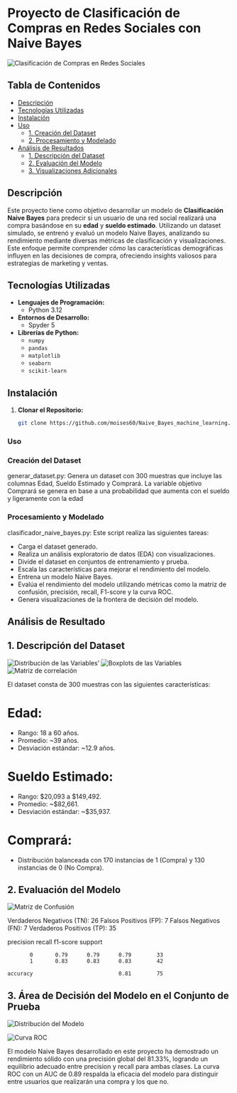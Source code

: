# Proyecto de Clasificación de Compras en Redes Sociales con Naive Bayes
![Clasificación de Compras en Redes Sociales ](assets/Clasificacion_compras.png)
## Tabla de Contenidos

- [Descripción](#descripción)
- [Tecnologías Utilizadas](#tecnologías-utilizadas)
- [Instalación](#instalación)
- [Uso](#uso)
  - [1. Creación del Dataset](#1-creación-del-dataset)
  - [2. Procesamiento y Modelado](#2-procesamiento-y-modelado)
- [Análisis de Resultados](#análisis-de-resultados)
  - [1. Descripción del Dataset](#1-descripción-del-dataset)
  - [2. Evaluación del Modelo](#2-evaluación-del-modelo)
  - [3. Visualizaciones Adicionales](#3-visualizaciones-adicionales)


## Descripción

Este proyecto tiene como objetivo desarrollar un modelo de **Clasificación Naive Bayes** para predecir si un usuario de una red social realizará una compra basándose en su **edad** y **sueldo estimado**. Utilizando un dataset simulado, se entrenó y evaluó un modelo Naive Bayes, analizando su rendimiento mediante diversas métricas de clasificación y visualizaciones. Este enfoque permite comprender cómo las características demográficas influyen en las decisiones de compra, ofreciendo insights valiosos para estrategias de marketing y ventas.

## Tecnologías Utilizadas

- **Lenguajes de Programación:**
  - Python 3.12
- **Entornos de Desarrollo:**
  - Spyder 5
- **Librerías de Python:**
  - `numpy`
  - `pandas`
  - `matplotlib`
  - `seaborn`
  - `scikit-learn`

## Instalación

1. **Clonar el Repositorio:**

   ```bash
   git clone https://github.com/moises60/Naive_Bayes_machine_learning.git
   ```
### Uso 
### Creación del Dataset 
 generar_dataset.py: Genera un dataset con 300 muestras que incluye las columnas Edad, Sueldo Estimado y Comprará. 
 La variable objetivo Comprará se genera en base a una probabilidad que aumenta con el sueldo y ligeramente con la edad

### Procesamiento y Modelado
  clasificador_naive_bayes.py: Este script realiza las siguientes tareas:
  - Carga el dataset generado.
  - Realiza un análisis exploratorio de datos (EDA) con visualizaciones.
  - Divide el dataset en conjuntos de entrenamiento y prueba.
  - Escala las características para mejorar el rendimiento del modelo.
  - Entrena un modelo Naive Bayes.
  - Evalúa el rendimiento del modelo utilizando métricas como la matriz de confusión, precisión, recall, F1-score y la curva ROC.
  - Genera visualizaciones de la frontera de decisión del modelo.

## Análisis de Resultado

## 1. Descripción del Dataset
![Distribución de las Variables'](assets/distribucion_variables_edad_cpmpra.png)
![Boxplots de las Variables ](assets/Boxplots_variables_edad_cpmpra.png)
![Matriz de correlación ](assets/Matriz_correlacion.png)


El dataset consta de 300 muestras con las siguientes características:

# Edad:
- Rango: 18 a 60 años.
- Promedio: ~39 años.
- Desviación estándar: ~12.9 años.
# Sueldo Estimado:
- Rango: $20,093 a $149,492.
- Promedio: ~$82,661.
- Desviación estándar: ~$35,937.
# Comprará:
- Distribución balanceada con 170 instancias de 1 (Compra) y 130 instancias de 0 (No Compra).

## 2. Evaluación del Modelo
![Matriz de Confusión](assets/matriz_confusion.png)

Verdaderos Negativos (TN): 26
Falsos Positivos (FP): 7
Falsos Negativos (FN): 7
Verdaderos Positivos (TP): 35


  precision    recall  f1-score   support

           0       0.79      0.79      0.79        33
           1       0.83      0.83      0.83        42

    accuracy                           0.81        75



## 3. Área de Decisión del Modelo en el Conjunto de Prueba

![Distribución del Modelo](assets/Distribución_Modelo.png)

![Curva ROC](assets/Curva_ROC.png) 


El modelo Naive Bayes desarrollado en este proyecto ha demostrado un rendimiento sólido con una precisión global del 81.33%, 
logrando un equilibrio adecuado entre precision y recall para ambas clases. La curva ROC con un AUC de 0.89 respalda la eficacia del
 modelo para distinguir entre usuarios que realizarán una compra y los que no.
